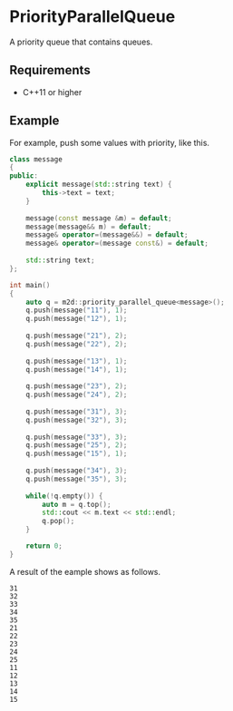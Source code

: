 # PriorityParallelQueue

A priority queue that contains queues.

## Requirements

- C++11 or higher

## Example

For example, push some values with priority, like this.

```c++
class message
{
public:
    explicit message(std::string text) {
        this->text = text;
    }
    
    message(const message &m) = default;
    message(message&& m) = default;
    message& operator=(message&&) = default;
    message& operator=(message const&) = default;
    
    std::string text;
};

int main()
{
    auto q = m2d::priority_parallel_queue<message>();
    q.push(message("11"), 1);
    q.push(message("12"), 1);
    
    q.push(message("21"), 2);
    q.push(message("22"), 2);
    
    q.push(message("13"), 1);
    q.push(message("14"), 1);
    
    q.push(message("23"), 2);
    q.push(message("24"), 2);
    
    q.push(message("31"), 3);
    q.push(message("32"), 3);
    
    q.push(message("33"), 3);
    q.push(message("25"), 2);
    q.push(message("15"), 1);
    
    q.push(message("34"), 3);
    q.push(message("35"), 3);
    
    while(!q.empty()) {
        auto m = q.top();
        std::cout << m.text << std::endl;
        q.pop();
    }

    return 0;
}
```

A result of the eample shows as follows.

```
31
32
33
34
35
21
22
23
24
25
11
12
13
14
15
```
